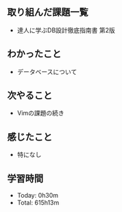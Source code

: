 ## 取り組んだ課題一覧
- 達人に学ぶDB設計徹底指南書 第2版
## わかったこと
- データベースについて
## 次やること
- Vimの課題の続き
## 感じたこと
- 特になし
## 学習時間
- Today: 0h30m
- Total: 615h13m
